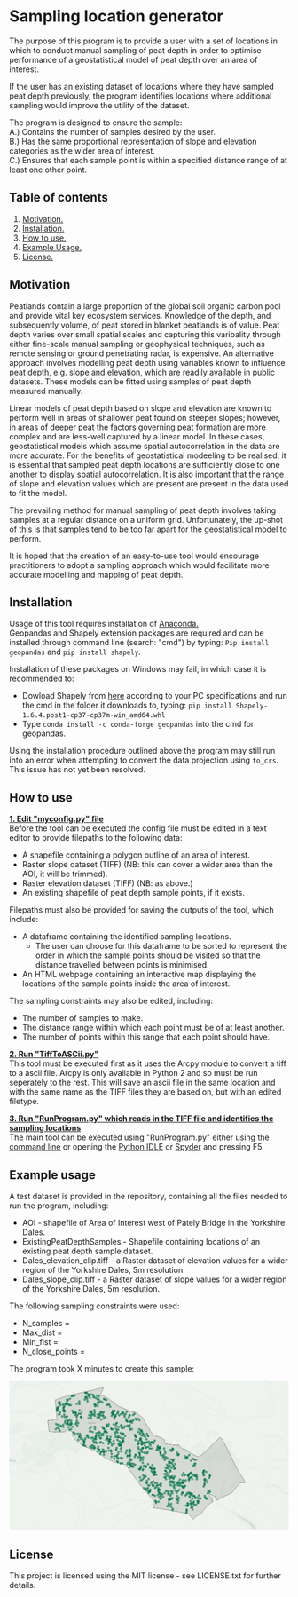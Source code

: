 # Sampling location generator

The purpose of this program is to provide a user with a set of locations in which to conduct manual sampling of peat depth in order to optimise performance of a geostatistical model of peat depth over an area of interest.

If the user has an existing dataset of locations where they have sampled peat depth previously, the program identifies locations where additional sampling would improve the utility of the dataset.

The program is designed to ensure the sample:  
A.) Contains the number of samples desired by the user.  
B.) Has the same proportional representation of slope and elevation categories as the wider area of interest.  
C.) Ensures that each sample point is within a specified distance range of at least one other point.  

## Table of contents

1. [ Motivation. ](#motiv)
2. [ Installation. ](#install)
3. [ How to use. ](#use)
4. [ Example Usage. ](#ex)
5. [ License. ](#lic)

<a name="motiv"></a>
## Motivation
Peatlands contain a large proportion of the global soil organic carbon pool and provide vital key ecosystem services. Knowledge of the depth, and subsequently volume, of peat stored in blanket peatlands is of value. Peat depth varies over small spatial scales and capturing this varibality through either fine-scale manual sampling or geophysical techniques, such as remote sensing or ground penetrating radar, is expensive. An alternative approach involves modelling peat depth using variables known to influence peat depth, e.g. slope and elevation, which are readily available in public datasets. These models can be fitted using samples of peat depth measured manually.

Linear models of peat depth based on slope and elevation are known to perform well in areas of shallower peat found on steeper slopes; however, in areas of deeper peat the factors governing peat formation are more complex and are less-well captured by a linear model. In these cases, geostatistical models which assume spatial autocorrelation in the data are more accurate. For the benefits of geostatistical modeeling to be realised, it is essential that sampled peat depth locations are sufficiently close to one another to display spatial autocorrelation. It is also important that the range of slope and elevation values which are present are present in the data used to fit the model.

The prevailing method for manual sampling of peat depth involves taking samples at a regular distance on a uniform grid. Unfortunately, the up-shot of this is that samples tend to be too far apart for the geostatistical model to perform.

It is hoped that the creation of an easy-to-use tool would encourage practitioners to adopt a sampling approach which would facilitate more accurate modelling and mapping of peat depth.

<a name="install"></a>
## Installation
Usage of this tool requires installation of [Anaconda.](https://www.anaconda.com/distribution/#download-section)  
Geopandas and Shapely extension packages are required and can be installed through command line (search: "cmd") by typing:
`Pip install geopandas` and `pip install shapely`.  

Installation of these packages on Windows may fail, in which case it is recommended to:  
* Dowload Shapely from [here](https://www.lfd.uci.edu/~gohlke/pythonlibs/#shapely) according to your PC specifications and run the cmd in the folder it downloads to, typing: `pip install Shapely-1.6.4.post1-cp37-cp37m-win_amd64.whl`
* Type `conda install -c conda-forge geopandas` into the cmd for geopandas.

Using the installation procedure outlined above the program may still run into an error when attempting to convert the data projection using `to_crs`. This issue has not yet been resolved.  

<a name="use"></a>
## How to use
<b><ins> 1. Edit "myconfig.py" file </ins></b>   
Before the tool can be executed the config file must be edited in a text editor to provide filepaths to the following data:
* A shapefile containing a polygon outline of an area of interest. 
* Raster slope dataset (TIFF) (NB: this can cover a wider area than the AOI, it will be trimmed).
* Raster elevation dataset (TIFF) (NB: as above.)
* An existing shapefile of peat depth sample points, if it exists.  

Filepaths must also be provided for saving the outputs of the tool, which include:
* A dataframe containing the identified sampling locations. 
  * The user can choose for this dataframe to be sorted to represent the order in which the sample points should be visited so that the distance travelled between points is minimised.
* An HTML webpage containing an interactive map displaying the locations of the sample points inside the area of interest. 

The sampling constraints may also be edited, including:
* The number of samples to make.
* The distance range within which each point must be of at least another.
* The number of points within this range that each point should have.

<b><ins> 2. Run "TiffToASCii.py" </ins></b>  
This tool must be executed first as it uses the Arcpy module to convert a tiff to a ascii file. Arcpy is only available in Python 2 and so must be run seperately to the rest. This will save an ascii file in the same location and with the same name as the  TIFF files they are based on, but with an edited filetype.  

<b><ins> 3. Run "RunProgram.py" which reads in the TIFF file and identifies the sampling locations </ins></b>  
The main tool can be executed using "RunProgram.py" either using the [command line](https://www.pythoncentral.io/execute-python-script-file-shell/) or opening the [Python IDLE](https://www.pitt.edu/~naraehan/python3/getting_started_win_first_try.html) or [Spyder](https://www.spyder-ide.org/) and pressing F5.  

<a name="ex"></a>
## Example usage
A test dataset is provided in the repository, containing all the files needed to run the program, including:
* AOI - shapefile of Area of Interest west of Pately Bridge in the Yorkshire Dales.
* ExistingPeatDepthSamples - Shapefile containing locations of an existing peat depth sample dataset.
* Dales_elevation_clip.tiff - a Raster dataset of elevation values for a wider region of the Yorkshire Dales, 5m resolution.
* Dales_slope_clip.tiff - a Raster dataset of slope values for a wider region of the Yorkshire Dales, 5m resolution.

The following sampling constraints were used:
* N_samples =
* Max_dist = 
* Min_fist = 
* N_close_points = 

The program took X minutes to create this sample:

![Test Image 6](Capture.PNG)

<a name="lic"></a>
## License
This project is licensed using the MIT license - see LICENSE.txt for further details. 
